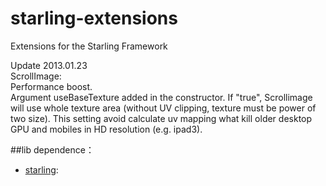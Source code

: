 starling-extensions
===================

Extensions for the Starling Framework

<p>Update 2013.01.23<br>
ScrollImage:<br>
Performance boost.<br>
Argument useBaseTexture added in the constructor. If "true", Scrollimage will use whole texture area (without UV clipping, texture must be power of two size). This setting avoid calculate uv mapping what kill older desktop GPU and mobiles in HD resolution (e.g. ipad3).</p>

##lib dependence：

- [starling](http://www.starling-framework.org/): 

